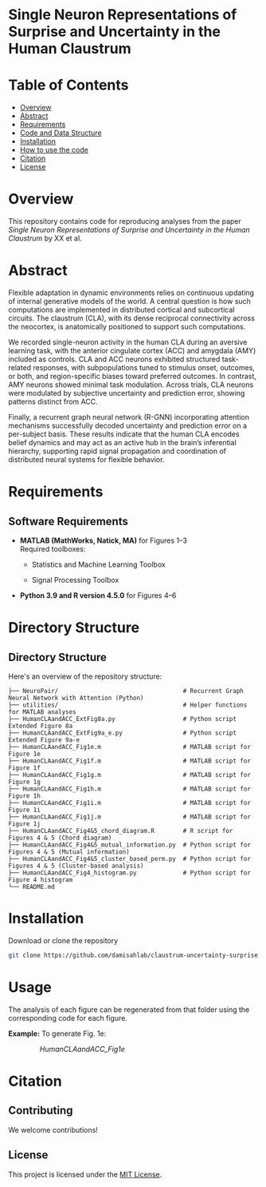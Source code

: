 # Single Neuron Representations of Surprise and Uncertainty in the Human Claustrum

# Table of Contents

- [Overview](#Overview)
- [Abstract](#Abstract)  
- [Requirements](#Requirements)
- [Code and Data Structure](#Code-and-Data-Structure)
- [Installation](#Installation)
- [How to use the code](#How-to-use-the-code)
- [Citation](#Citation)
- [License](#License)

# Overview

This repository contains code for reproducing analyses from the paper *Single Neuron Representations of Surprise and Uncertainty in the Human Claustrum* by XX et al. 

# Abstract

Flexible adaptation in dynamic environments relies on continuous updating of internal generative models of the world. A central question is how such computations are implemented in distributed cortical and subcortical circuits. The claustrum (CLA), with its dense reciprocal connectivity across the neocortex, is anatomically positioned to support such computations.

We recorded single-neuron activity in the human CLA during an aversive learning task, with the anterior cingulate cortex (ACC) and amygdala (AMY) included as controls. CLA and ACC neurons exhibited structured task-related responses, with subpopulations tuned to stimulus onset, outcomes, or both, and region-specific biases toward preferred outcomes. In contrast, AMY neurons showed minimal task modulation. Across trials, CLA neurons were modulated by subjective uncertainty and prediction error, showing patterns distinct from ACC.

Finally, a recurrent graph neural network (R-GNN) incorporating attention mechanisms successfully decoded uncertainty and prediction error on a per-subject basis. These results indicate that the human CLA encodes belief dynamics and may act as an active hub in the brain’s inferential hierarchy, supporting rapid signal propagation and coordination of distributed neural systems for flexible behavior.

# Requirements

## Software Requirements

- **MATLAB (MathWorks, Natick, MA)** for Figures 1–3  
  Required toolboxes:
  
  - Statistics and Machine Learning Toolbox
  
  - Signal Processing Toolbox

- **Python 3.9 and R version 4.5.0** for Figures 4–6

# Directory Structure

## Directory Structure

Here's an overview of the repository structure:

```
├── NeuroPair/                                   # Recurrent Graph Neural Network with Attention (Python)
├── utilities/                                   # Helper functions for MATLAB analyses
├── HumanCLAandACC_ExtFig8a.py                   # Python script Extended Figure 8a
├── HumanCLAandACC_ExtFig9a_e.py                 # Python script Extended Figure 9a-e
├── HumanCLAandACC_Fig1e.m                       # MATLAB script for Figure 1e
├── HumanCLAandACC_Fig1f.m                       # MATLAB script for Figure 1f
├── HumanCLAandACC_Fig1g.m                       # MATLAB script for Figure 1g
├── HumanCLAandACC_Fig1h.m                       # MATLAB script for Figure 1h
├── HumanCLAandACC_Fig1i.m                       # MATLAB script for Figure 1i
├── HumanCLAandACC_Fig1j.m                       # MATLAB script for Figure 1j
├── HumanCLAandACC_Fig4&5_chord_diagram.R        # R script for Figures 4 & 5 (Chord diagram)
├── HumanCLAandACC_Fig4&5_mutual_information.py  # Python script for Figures 4 & 5 (Mutual information)
├── HumanCLAandACC_Fig4&5_cluster_based_perm.py  # Python script for Figures 4 & 5 (Cluster-based analysis)
├── HumanCLAandACC_Fig4_histogram.py             # Python script for Figure 4 histogram
└── README.md
```

# Installation

Download or clone the repository

```bash
git clone https://github.com/damisahlab/claustrum-uncertainty-surprise
```

# Usage

The analysis of each figure can be regenerated from that folder using the corresponding code for each figure. 

**Example:** To generate Fig. 1e:

                *HumanCLAandACC_Fig1e*

# Citation

## Contributing

We welcome contributions!

## License

This project is licensed under the [MIT License](LICENSE).
